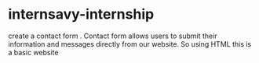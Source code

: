 # internsavy-internship
create a contact form .    Contact form allows users to submit their information and messages directly from our website. So using HTML this is a basic website 
